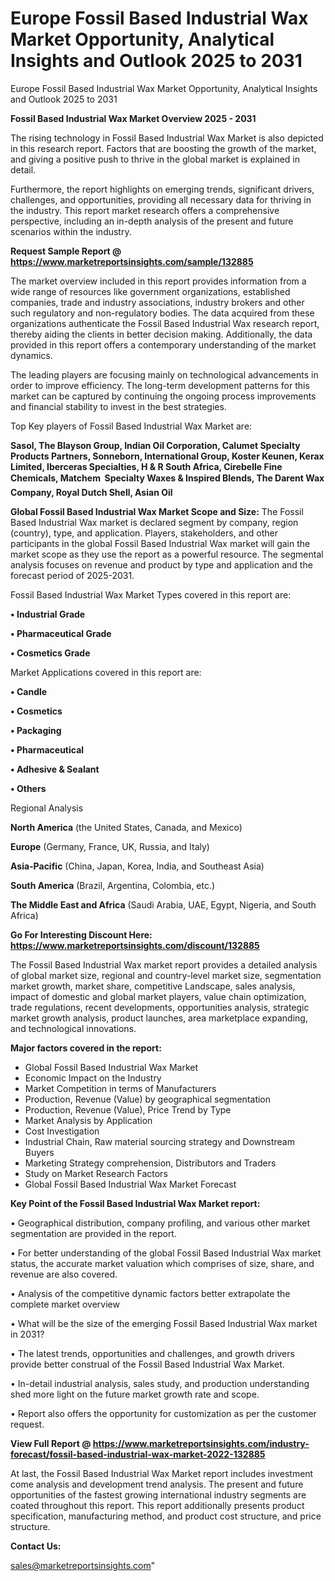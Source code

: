 # Europe Fossil Based Industrial Wax Market Opportunity, Analytical Insights and Outlook 2025 to 2031
Europe Fossil Based Industrial Wax Market Opportunity, Analytical Insights and Outlook 2025 to 2031

<Strong> Fossil Based Industrial Wax Market Overview 2025 - 2031</strong>

The rising technology in Fossil Based Industrial Wax Market is also depicted in this research report. Factors that are boosting the growth of the market, and giving a positive push to thrive in the global market is explained in detail.

Furthermore, the report highlights on emerging trends, significant drivers, challenges, and opportunities, providing all necessary data for thriving in the industry. This report market research offers a comprehensive perspective, including an in-depth analysis of the present and future scenarios within the industry.

<strong>Request Sample Report @ <a href=https://www.marketreportsinsights.com/sample/132885>https://www.marketreportsinsights.com/sample/132885</a></strong>

The market overview included in this report provides information from a wide range of resources like government organizations, established companies, trade and industry associations, industry brokers and other such regulatory and non-regulatory bodies. The data acquired from these organizations authenticate the Fossil Based Industrial Wax research report, thereby aiding the clients in better decision making. Additionally, the data provided in this report offers a contemporary understanding of the market dynamics.

The leading players are focusing mainly on technological advancements in order to improve efficiency. The long-term development patterns for this market can be captured by continuing the ongoing process improvements and financial stability to invest in the best strategies.

Top Key players of Fossil Based Industrial Wax Market are:

<strong>Sasol, The Blayson Group, Indian Oil Corporation, Calumet Specialty Products Partners, Sonneborn, International Group, Koster Keunen, Kerax Limited, Iberceras Specialties, H & R South Africa, Cirebelle Fine Chemicals, Matchem  Specialty Waxes & Inspired Blends, The Darent Wax Company, Royal Dutch Shell, Asian Oil</strong>

<strong><b>Global Fossil Based Industrial Wax Market Scope and Size:</b></strong>
The Fossil Based Industrial Wax market is declared segment by company, region (country), type, and application. Players, stakeholders, and other participants in the global Fossil Based Industrial Wax market will gain the market scope as they use the report as a powerful resource. The segmental analysis focuses on revenue and product by type and application and the forecast period of 2025-2031.

Fossil Based Industrial Wax Market Types covered in this report are:

<strong>• Industrial Grade

• Pharmaceutical Grade

• Cosmetics Grade</strong>

Market Applications covered in this report are:

<strong>• Candle

• Cosmetics

• Packaging

• Pharmaceutical

• Adhesive & Sealant

• Others</strong> 

Regional Analysis

<strong>North America</strong> (the United States, Canada, and Mexico)

<strong>Europe</strong> (Germany, France, UK, Russia, and Italy)

<strong>Asia-Pacific</strong> (China, Japan, Korea, India, and Southeast Asia)

<strong>South America</strong> (Brazil, Argentina, Colombia, etc.)

<strong>The Middle East and Africa</strong> (Saudi Arabia, UAE, Egypt, Nigeria, and South Africa)

<strong>Go For Interesting Discount Here: <a href=https://www.marketreportsinsights.com/discount/132885>https://www.marketreportsinsights.com/discount/132885</a></strong>

The Fossil Based Industrial Wax market report provides a detailed analysis of global market size, regional and country-level market size, segmentation market growth, market share, competitive Landscape, sales analysis, impact of domestic and global market players, value chain optimization, trade regulations, recent developments, opportunities analysis, strategic market growth analysis, product launches, area marketplace expanding, and technological innovations.

<strong><b>Major factors covered in the report:</b></strong>
<ul>
  <li>Global Fossil Based Industrial Wax Market </li>
  <li>Economic Impact on the Industry</li>
  <li>Market Competition in terms of Manufacturers</li>
  <li>Production, Revenue (Value) by geographical segmentation</li>
  <li>Production, Revenue (Value), Price Trend by Type</li>
  <li>Market Analysis by Application</li>
  <li>Cost Investigation</li>
  <li>Industrial Chain, Raw material sourcing strategy and Downstream Buyers</li>
  <li>Marketing Strategy comprehension, Distributors and Traders</li>
  <li>Study on Market Research Factors</li>
  <li>Global Fossil Based Industrial Wax Market Forecast</li>
</ul>

<strong><b>Key Point of the Fossil Based Industrial Wax Market report:</b></strong>

• Geographical distribution, company profiling, and various other market segmentation are provided in the report.

• For better understanding of the global Fossil Based Industrial Wax market status, the accurate market valuation which comprises of size, share, and revenue are also covered.

• Analysis of the competitive dynamic factors better extrapolate the complete market overview

• What will be the size of the emerging Fossil Based Industrial Wax market in 2031?

• The latest trends, opportunities and challenges, and growth drivers provide better construal of the Fossil Based Industrial Wax Market.

• In-detail industrial analysis, sales study, and production understanding shed more light on the future market growth rate and scope.

• Report also offers the opportunity for customization as per the customer request.

<strong><b>View Full Report @ <a href=https://www.marketreportsinsights.com/industry-forecast/fossil-based-industrial-wax-market-2022-132885>https://www.marketreportsinsights.com/industry-forecast/fossil-based-industrial-wax-market-2022-132885</a></b></strong>


At last, the Fossil Based Industrial Wax Market report includes investment come analysis and development trend analysis. The present and future opportunities of the fastest growing international industry segments are coated throughout this report. This report additionally presents product specification, manufacturing method, and product cost structure, and price structure.

<strong>Contact Us:</strong>

sales@marketreportsinsights.com"
